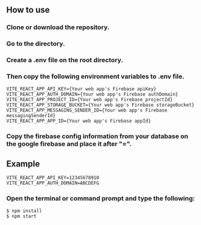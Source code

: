 ## How to use

### Clone or download the repository.
### Go to the directory.
### Create a .env file on the root directory.
### Then copy the following environment variables to .env file.
```
VITE_REACT_APP_API_KEY={Your web app's Firebase apiKey}
VITE_REACT_APP_AUTH_DOMAIN={Your web app's Firebase authDomain}
VITE_REACT_APP_PROJECT_ID={Your web app's Firebase projectId}
VITE_REACT_APP_STORAGE_BUCKET={Your web app's Firebase storageBucket}
VITE_REACT_APP_MESSAGING_SENDER_ID={Your web app's Firebase messagingSenderId}
VITE_REACT_APP_APP_ID={Your web app's Firebase appId}
```
### Copy the firebase config information from your database on the google firebase and place it after "=".
## Example
```
VITE_REACT_APP_API_KEY=12345678910
VITE_REACT_APP_AUTH_DOMAIN=ABCDEFG
```
### Open the terminal or command prompt and type the following:
```
$ npm install
$ npm start
```
